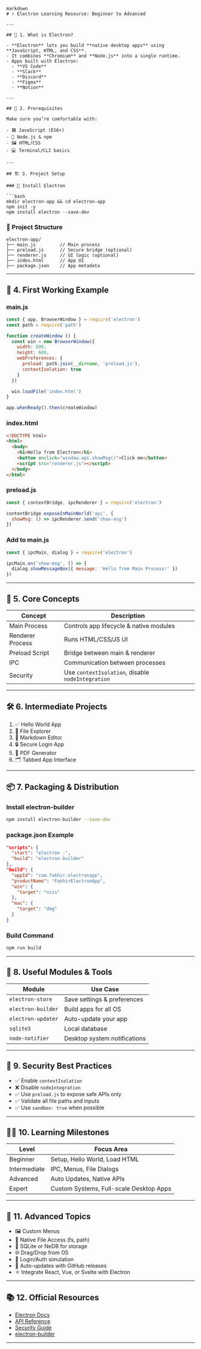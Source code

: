 ````
markdown
# ⚡️ Electron Learning Resource: Beginner to Advanced

---

## 📘 1. What is Electron?

- **Electron** lets you build **native desktop apps** using **JavaScript, HTML, and CSS**.
- It combines **Chromium** and **Node.js** into a single runtime.
- Apps built with Electron:
  - **VS Code**
  - **Slack**
  - **Discord**
  - **Figma**
  - **Notion**

---

## 🚀 2. Prerequisites

Make sure you’re comfortable with:

- 🟩 JavaScript (ES6+)
- 🧩 Node.js & npm
- 🖼 HTML/CSS
- 💻 Terminal/CLI basics

---

## 🏗 3. Project Setup

### 🔧 Install Electron

```bash
mkdir electron-app && cd electron-app
npm init -y
npm install electron --save-dev
````

### 📁 Project Structure

```
electron-app/
├── main.js         // Main process
├── preload.js      // Secure bridge (optional)
├── renderer.js     // UI logic (optional)
├── index.html      // App UI
├── package.json    // App metadata
```

---

## 🧪 4. First Working Example

### main.js

```js
const { app, BrowserWindow } = require('electron')
const path = require('path')

function createWindow () {
  const win = new BrowserWindow({
    width: 800,
    height: 600,
    webPreferences: {
      preload: path.join(__dirname, 'preload.js'),
      contextIsolation: true
    }
  })

  win.loadFile('index.html')
}

app.whenReady().then(createWindow)
```

### index.html

```html
<!DOCTYPE html>
<html>
  <body>
    <h1>Hello from Electron</h1>
    <button onclick="window.api.showMsg()">Click me</button>
    <script src="renderer.js"></script>
  </body>
</html>
```

### preload.js

```js
const { contextBridge, ipcRenderer } = require('electron')

contextBridge.exposeInMainWorld('api', {
  showMsg: () => ipcRenderer.send('show-msg')
})
```

### Add to main.js

```js
const { ipcMain, dialog } = require('electron')

ipcMain.on('show-msg', () => {
  dialog.showMessageBox({ message: 'Hello from Main Process!' })
})
```

---

## 🧠 5. Core Concepts

| Concept          | Description                                       |
| ---------------- | ------------------------------------------------- |
| Main Process     | Controls app lifecycle & native modules           |
| Renderer Process | Runs HTML/CSS/JS UI                               |
| Preload Script   | Bridge between main & renderer                    |
| IPC              | Communication between processes                   |
| Security         | Use `contextIsolation`, disable `nodeIntegration` |

---

## 🛠 6. Intermediate Projects

1. ✅ Hello World App
2. 📁 File Explorer
3. 📝 Markdown Editor
4. 🔒 Secure Login App
5. 🧾 PDF Generator
6. 🗂 Tabbed App Interface

---

## 📦 7. Packaging & Distribution

### Install electron-builder

```bash
npm install electron-builder --save-dev
```

### package.json Example

```json
"scripts": {
  "start": "electron .",
  "build": "electron-builder"
},
"build": {
  "appId": "com.fakhir.electronapp",
  "productName": "FakhirElectronApp",
  "win": {
    "target": "nsis"
  },
  "mac": {
    "target": "dmg"
  }
}
```

### Build Command

```bash
npm run build
```

---

## 🔌 8. Useful Modules & Tools

| Module             | Use Case                     |
| ------------------ | ---------------------------- |
| `electron-store`   | Save settings & preferences  |
| `electron-builder` | Build apps for all OS        |
| `electron-updater` | Auto-update your app         |
| `sqlite3`          | Local database               |
| `node-notifier`    | Desktop system notifications |

---

## 🔐 9. Security Best Practices

* ✅ Enable `contextIsolation`
* ❌ Disable `nodeIntegration`
* ✅ Use `preload.js` to expose safe APIs only
* ✅ Validate all file paths and inputs
* ✅ Use `sandbox: true` when possible

---

## 🧑‍🎓 10. Learning Milestones

| Level        | Focus Area                              |
| ------------ | --------------------------------------- |
| Beginner     | Setup, Hello World, Load HTML           |
| Intermediate | IPC, Menus, File Dialogs                |
| Advanced     | Auto Updates, Native APIs               |
| Expert       | Custom Systems, Full-scale Desktop Apps |

---

## 🔮 11. Advanced Topics

* 🖼 Custom Menus
* 📁 Native File Access (fs, path)
* 🧠 SQLite or NeDB for storage
* 🌐 Drag/Drop from OS
* 🔐 Login/Auth simulation
* 🔄 Auto-updates with GitHub releases
* ⚛ Integrate React, Vue, or Svelte with Electron

---

## 📚 12. Official Resources

* [Electron Docs](https://www.electronjs.org/docs/latest/)
* [API Reference](https://www.electronjs.org/docs/latest/api/)
* [Security Guide](https://www.electronjs.org/docs/latest/tutorial/security)
* [electron-builder](https://www.electron.build/)

---

